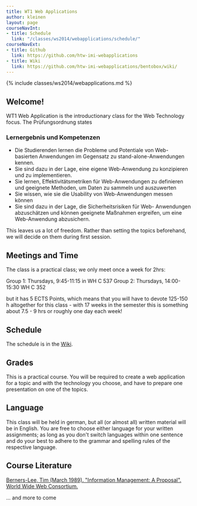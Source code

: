 ```yaml
---
title: WT1 Web Applications
author: kleinen
layout: page
courseNavInt:
- title: Schedule
  link: "/classes/ws2014/webapplications/schedule/"
courseNavExt:
- title: Github
  link: https://github.com/htw-imi-webapplications
- title: Wiki
  link: https://github.com/htw-imi-webapplications/bentobox/wiki/
---
```


{% include classes/ws2014/webapplications.md %}

## Welcome!

WT1 Web Application is the introductionary class for the Web Technology focus. The Pr&uuml;fungsordnung states

### Lernergebnis und Kompetenzen

* Die Studierenden lernen die Probleme und Potentiale von Web- basierten Anwendungen im Gegensatz zu stand-alone-Anwendungen kennen.
* Sie sind dazu in der Lage, eine eigene Web-Anwendung zu konzipieren und zu implementieren.
* Sie lernen, Effektivit&auml;tsmetriken f&uuml;r Web-Anwendungen zu definieren und geeignete Methoden, um Daten zu sammeln und auszuwerten
* Sie wissen, wie sie die Usability von Web-Anwendungen messen k&ouml;nnen
* Sie sind dazu in der Lage, die Sicherheitsrisiken f&uuml;r Web- Anwendungen abzusch&auml;tzen und k&ouml;nnen geeignete Maßnahmen ergreifen, um eine Web-Anwendung abzusichern.

This leaves us a lot of freedom. Rather than setting the topics beforehand, we will decide on them during first session.

## Meetings and Time

The class is a practical class; we only meet once a week for 2hrs:

Group 1: Thursdays, 9:45-11:15 in WH C 537
Group 2: Thursdays, 14:00-15:30 WH C 352


but it has 5 ECTS Points, which means that you will have to devote 125-150 h altogether for this class - with 17 weeks in the semester this is something about 7.5 - 9 hrs or roughly one day each week!

## Schedule

The schedule is in the [Wiki](https://github.com/htw-imi-webapplications/bentobox/wiki/).

## Grades

This is a practical course. You will be required to create a web application for a topic and with the technology you choose, and have to prepare one presentation on one of the topics.

## Language

This class will be held in german, but all (or almost all) written material will
be in English. You are free to choose either language for your written assignments;
as long as you don't switch languages within one sentence and do your best to
adhere to the grammar and spelling rules of the respective language.


## Course Literature

[Berners-Lee, Tim (March 1989). "Information Management: A Proposal". World Wide Web Consortium. ](https://www.w3.org/History/1989/proposal.html)

... and more to come
